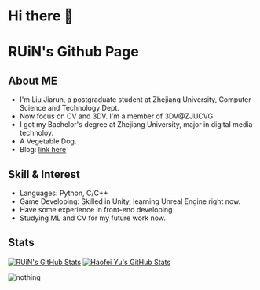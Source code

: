 # Hi there 👋
# RUiN's Github Page

## About ME

- I'm Liu Jiarun, a postgraduate student at Zhejiang University, Computer Science and Technology Dept.
- Now focus on CV and 3DV. I'm a member of 3DV@ZJUCVG
- I got my Bachelor's degree at Zhejiang University, major in digital media technoloy. 
- A Vegetable Dog.
- Blog: [link here](http://www.ruin.net.cn)



## Skill & Interest

- Languages: Python, C/C++
- Game Developing: Skilled in Unity, learning Unreal Engine right now.
- Have some experience in front-end developing
- Studying ML and CV for my future work now.



## Stats

<a href="https://github.com/RUiN-jiarun/RUiN-jiarun">
  <img align="center" src="https://github-readme-stats.vercel.app/api/top-langs/?username=RUiN-jiarun&layout=compact&hide=html,css,less,javascript" alt="RUiN's GitHub Stats" /></a>

<a href="https://github.com/RUiN-jiarun">
  <img align="center" src="https://github-readme-stats.vercel.app/api?username=RUiN-jiarun&show_icons=true&line_height=27&count_private=true&title_color=6aa6f8" alt="Haofei Yu's GitHub Stats" /></a>

![nothing](https://visitor-badge.laobi.icu/badge?page_id=RUiN-jiarun)


